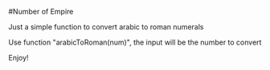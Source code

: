 #Number of Empire

Just a simple function to convert arabic to roman numerals

Use function "arabicToRoman(num)", the input will be the number to convert 

Enjoy!
